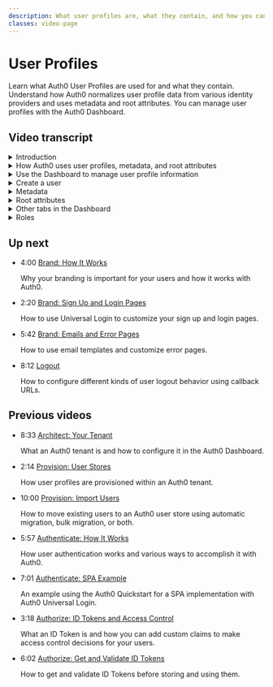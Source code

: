 ```yaml
---
description: What user profiles are, what they contain, and how you can use them to manage users.
classes: video-page
---
```

# User Profiles

Learn what Auth0 User Profiles are used for and what they contain. Understand how Auth0 normalizes user profile data from various identity providers and uses metadata and root attributes. You can manage user profiles with the Auth0 Dashboard.  

<div class="video-wrapper" data-video="f2538qame5"></div>

## Video transcript

<details>
  <summary>Introduction</summary>

Auth0 creates user profiles to contain information about your users such as name, email address, and last login. A user profile in Auth0 is essentially the cache of information obtained from an identity provider; together with any Auth0 specific information for a user&mdash;such as user metadata&mdash;the profile is stored in a user account record contained in the user account storage associated with an Auth0 tenant,

Depending on which connections you choose, there will most likely be data formatting differences between various identity providers. It is also likely that there will be different information provided too. To compensate for this, Auth0 provides standardized user profile claims in what is referred to as the Normalized User Profile.

Auth0 also provides a variety of tools in the Dashboard to help you manage certain aspects of a users’ profile. You can also use the Auth0 Management API to manage user profiles. You can use these tools to create, search, view, and delete users, and you can also define, manage, and store custom metadata too&mdash;unique profile attributes, which can hold information like favorite color, language preference, contact information, location, internal IDs, or access information.
</details>

<details>
  <summary>How Auth0 uses user profiles, metadata, and root attributes</summary>

Let’s now look at how Auth0 makes use of these user profiles.

When a user logs in, Auth0 populates or updates the User Profile with data supplied by the identity provider. By default, there is one user profile created for each user identity.

As discussed, Auth0 can store associated metadata with a user’s profile, that contains information such as language preferences or accessibility preferences that you can use to enhance your users’ experience with your application. There are two types of metadata available in Auth0: user metadata and app metadata. 

* User Metadata is information that can be stored against a user profile and that a user can read/update as part of any self-service profile management. Metadata of this nature may be something like salutation for a user, or perhaps a user’s preferred language&mdash;used to customize the emails sent by Auth0. Any information that will be used to customize Auth0 emails&mdash;such as information used to determine the language for an email&mdash;should be stored in Metadata, and preferably user_metadata if the user is allowed to change it.

* App Metadata is information that can be stored against a user profile but which can only be read or updated with appropriate authorization; app_metadata is not directly accessible to a user. Metadata of this nature might be something like a flag to indicate the last set of valid terms and conditions accepted by the user, and perhaps a date to indicate when the user accepted them.

There are also user profile attributes that are updatable called *root attributes*. 
</details>

<details>
  <summary>Use the Dashboard to manage user profile information</summary>

You can use the Auth0 Dashboard to manage aspects of a user’s profile&mdash;such as metadata and root attributes&mdash;during your development process, but we recommend you don’t use the Dashboard to make changes in a production environment. Instead, you can use the Auth0 Management API to build your own management tool or integrate with any already built UI for Profile Management. Managing a user’s profile using the Dashboard is more of an administrative provision, however, it can be extremely useful during design and development, as it provides a simple way to manipulate user profiles while you make adjustments to how your application uses the data.

Now we’ll show you a few of the management actions you can take with the user profile data and in what circumstances you can perform them.
</details>

<details>
  <summary>Create a user</summary>

First, let’s create a user to see how it works. 

You can see that we’ve created a user called John Doe. Clicking on the user’s name (by default his/her email address) will allow us to view the user’s profile details. 

In the main section, you’ll find essential data such as the user's email and login access information.
</details>

<details>
  <summary>Metadata</summary>

The next three sections on this page in the Dashboard are related to MFA, metadata, and identity provider attributes. Note that we’ll be covering MFA in a separate video. 

In the **Metadata** section, you can see parts of the metadata you can modify. You can see fields for the two types of metadata: *user metadata* and *app metadata*.

If you’re an Auth0 hosted subscriber, you can update selected root attributes which are name, given_name, family_name, nickname, and picture. Methods for updating root attributes vary depending on your connection type. 

* If you are using Auth0 as the identity provider, you can set root attributes on user sign-up using the Management API, through public signup, or on import. Auth0 is the identity provider for regular database connections, custom database connections with import mode, and for passwordless connections.

* If you are using an upstream identity provider such as Google or Facebook, the identity provider sets the root attributes when users are first created and then automatically updates them with each subsequent login. This is the default behavior. You can opt to have the identity provider set the root attributes on user creation only and not update them on subsequent logins, thereby allowing you to update them individually using the Management API. To enable this, you need to configure your connection sync with Auth0 in the dashboard. 

Let’s walk through how to do this. Go to the Dashboard and click **Connections**. Let’s choose **Social** and choose **Google** for this example. 

Click the name of the connection to see its settings.
Toggle the **Sync user profile attributes at each login** to the setting you want and click **Save**. 
</details>

<details>
  <summary>Root attributes</summary>

Because user profile root attributes are a new feature in Auth0, we’ve made it easy for you to transition from using `user_metadata` in the old way. We built a Rule in the **Enrich Profile** rule category named **Move user_metadata attributes to profile root attributes**. When you use this, the rule moves the attribute from your old metadata to the appropriately named root attribute and removes it from the user_metadata. 

Let’s look at this new Rule.

Note that this rule will be executed on each login event. For signup scenarios, you should only consider using this rule if you currently use a custom signup form or Authentication Signup API, as these signup methods do not support setting the root attributes.
</details>

<details>
  <summary>Other tabs in the Dashboard</summary>

Now, let’s go back to our new user and walk through the other information you can view in the Dashboard.

In the **Identity Provider Attributes** section you’ll find all the information retrieved from each identity provider.

The **Devices** tab lists the devices with which the user has requested authentication. Authenticating via a device links the device to the user's account; login details for the user are associated with any Refresh Token assigned to that device. To revoke the Refresh Token, click Unlink next to the device.

The History tab displays a log of the user's account activity for the past 2 days. The logs include information about:

* Events that have occurred
* When the events occurred
* The apps associated with the events
* The identity provider used for authentication
* The originating IP addresses for the events
* Where the events originated

The **Raw JSON** tab displays all of the information contained on the user's profile in JSON format so you can quickly view all of the available information about the user.

The **Authorized Applications** tab displays the applications that the user has been given permission to use. All users associated with a single Auth0 tenant are shared between the tenant's applications, and therefore have access to the applications. If you need to keep users separate and restrict their access to groups of applications, we recommend creating an additional tenant.

The **Permissions** tab lists the permissions assigned to the user. You can assign permissions here.
</details>

<details>
  <summary>Roles</summary>

The **Roles** tab lists the roles assigned to the users. You create roles on another page and assign them here. The roles you create appear in the drop-down on this tab. 

In the upper right corner of the User Details page, click the **Actions** button to see the list of actions you can perform. You can block or delete the user, send them a verification email, change their email address, and change their password. Note that you should never change a user’s password unless you have a system set up to force them to change it themselves the next time they log in, except in development or test environments. 

In the next video, we’ll talk about how to brand your sign up, login, and password reset pages.
</details>

## Up next

<ul class="up-next">

  <li>
    <span class="video-time"><i class="icon icon-budicon-494"></i>4:00</span>
    <i class="video-icon icon icon-budicon-676"></i>
    <a href="/videos/get-started/07_01-brand-how-it-works">Brand: How It Works</a>
    <p>Why your branding is important for your users and how it works with Auth0. </p>
  </li>

  <li>
    <span class="video-time"><i class="icon icon-budicon-494"></i>2:20</span>
    <i class="video-icon icon icon-budicon-676"></i>
    <a href="/videos/get-started/07_02-brand-signup-login-pages">Brand: Sign Up and Login Pages</a>
    <p>How to use Universal Login to customize your sign up and login pages. </p>
  </li>

  <li>
    <span class="video-time"><i class="icon icon-budicon-494"></i>5:42</span>
    <i class="video-icon icon icon-budicon-676"></i>
    <a href="/videos/get-started/08-brand-emails-error-pages">Brand: Emails and Error Pages</a>
    <p>How to use email templates and customize error pages. </p>
  </li>

  <li>
    <span class="video-time"><i class="icon icon-budicon-494"></i>8:12</span>
    <i class="video-icon icon icon-budicon-676"></i>
    <a href="/videos/get-started/10-logout">Logout</a>
    <p>How to configure different kinds of user logout behavior using callback URLs. </p>
  </li>

</ul>

## Previous videos

<ul class="up-next">

  <li>
    <span class="video-time"><i class="icon icon-budicon-494"></i>8:33</span>
    <i class="video-icon icon icon-budicon-676"></i>
    <a href="/videos/get-started/01-architecture-your-tenant">Architect: Your Tenant</a>
    <p>What an Auth0 tenant is and how to configure it in the Auth0 Dashboard.</p>
  </li>

  <li>
    <span class="video-time"><i class="icon icon-budicon-494"></i>2:14</span>
    <i class="video-icon icon icon-budicon-676"></i>
    <a href="/videos/get-started/02-provision-user-stores">Provision: User Stores</a>
    <p>How user profiles are provisioned within an Auth0 tenant.</p>
  </li>

  <li>
    <span class="video-time"><i class="icon icon-budicon-494"></i>10:00</span>
    <i class="video-icon icon icon-budicon-676"></i>
    <a href="/videos/get-started/03-provision-import-users">Provision: Import Users</a>
    <p>How to move existing users to an Auth0 user store using automatic migration, bulk migration, or both.</p>
  </li>

  <li>
    <span class="video-time"><i class="icon icon-budicon-494"></i>5:57</span>
    <i class="video-icon icon icon-budicon-676"></i>
    <a href="/videos/get-started/04_01-authenticate-how-it-works">Authenticate: How It Works</a>
    <p>How user authentication works and various ways to accomplish it with Auth0.</p>
  </li>

  <li>
    <span class="video-time"><i class="icon icon-budicon-494"></i>7:01</span>
    <i class="video-icon icon icon-budicon-676"></i>
    <a href="/videos/get-started/04_02-authenticate-spa-example">Authenticate: SPA Example</a>
    <p>An example using the Auth0 Quickstart for a SPA implementation with Auth0 Universal Login. </p>
  </li>

  <li>
    <span class="video-time"><i class="icon icon-budicon-494"></i>3:18</span>
    <i class="video-icon icon icon-budicon-676"></i>
    <a href="/videos/get-started/05_01-authorize-id-tokens-access-control">Authorize: ID Tokens and Access Control</a>
    <p>What an ID Token is and how you can add custom claims to make access control decisions for your users. </p>
  </li>

  <li>
    <span class="video-time"><i class="icon icon-budicon-494"></i>6:02</span>
    <i class="video-icon icon icon-budicon-676"></i>
    <a href="/videos/get-started/05_02-authorize-get-validate-id-tokens">Authorize: Get and Validate ID Tokens</a>
    <p>How to get and validate ID Tokens before storing and using them. </p>
  </li>

</ul>
